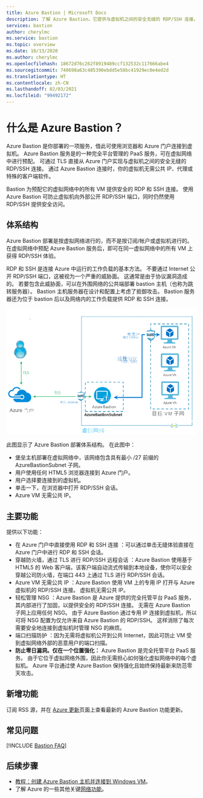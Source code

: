 ```yaml
---
title: Azure Bastion | Microsoft Docs
description: 了解 Azure Bastion，它提供与虚拟机之间的安全无缝的 RDP/SSH 连接，而无需在外部公开 RDP/SSH 端口。
services: bastion
author: cherylmc
ms.service: bastion
ms.topic: overview
ms.date: 10/13/2020
ms.author: cherylmc
ms.openlocfilehash: 18672d76c262f8919489ccf132532c117666abe4
ms.sourcegitcommit: 740698a63c485390ebdd5e58bc41929ec0e4ed2d
ms.translationtype: HT
ms.contentlocale: zh-CN
ms.lasthandoff: 02/03/2021
ms.locfileid: "99492172"
---
```

# <a name="what-is-azure-bastion"></a>什么是 Azure Bastion？

Azure Bastion 是你部署的一项服务，借此可使用浏览器和 Azure 门户连接到虚拟机。 Azure Bastion 服务是的一种完全平台管理的 PaaS 服务，可在虚拟网络中进行预配。 可通过 TLS 直接从 Azure 门户实现与虚拟机之间的安全无缝的 RDP/SSH 连接。 通过 Azure Bastion 连接时，你的虚拟机无需公共 IP、代理或特殊的客户端软件。

Bastion 为预配它的虚拟网络中的所有 VM 提供安全的 RDP 和 SSH 连接。 使用 Azure Bastion 可防止虚拟机向外部公开 RDP/SSH 端口，同时仍然使用 RDP/SSH 提供安全访问。

## <a name="architecture"></a>体系结构

Azure Bastion 部署是按虚拟网络进行的，而不是按订阅/帐户或虚拟机进行的。 在虚拟网络中预配 Azure Bastion 服务后，即可在同一虚拟网络中的所有 VM 上获得 RDP/SSH 体验。

RDP 和 SSH 是连接 Azure 中运行的工作负载的基本方法。 不要通过 Internet 公开 RDP/SSH 端口，这被视为一个严重的威胁面。 这通常是由于协议漏洞造成的。 若要包含此威胁面，可以在外围网络的公共端部署 bastion 主机（也称为跳转服务器）。 Bastion 主机服务器在设计和配置上考虑了抵御攻击。 Bastion 服务器还为位于 bastion 后以及网络内的工作负载提供 RDP 和 SSH 连接。

![Azure Bastion 体系结构](./media/bastion-overview/architecture.png)

此图显示了 Azure Bastion 部署体系结构。 在此图中：

* 堡垒主机部署在虚拟网络中，该网络包含具有最小 /27 前缀的 AzureBastionSubnet 子网。
* 用户使用任何 HTML5 浏览器连接到 Azure 门户。
* 用户选择要连接到的虚拟机。
* 单击一下，在浏览器中打开 RDP/SSH 会话。
* Azure VM 无需公共 IP。

## <a name="key-features"></a>主要功能

提供以下功能：

* 在 Azure 门户中直接使用 RDP 和 SSH 连接  ：可以通过单击无缝体验直接在 Azure 门户中进行 RDP 和 SSH 会话。
* 穿越防火墙，通过 TLS 进行 RDP/SSH 远程会话  ：Azure Bastion 使用基于 HTML5 的 Web 客户端，该客户端自动流式传输到本地设备，使你可以安全穿越公司防火墙，在端口 443 上通过 TLS 进行 RDP/SSH 会话。
* Azure VM 无需公共 IP  ：Azure Bastion 使用 VM 上的专用 IP 打开与 Azure 虚拟机的 RDP/SSH 连接。 虚拟机无需公共 IP。
* 轻松管理 NSG  ：Azure Bastion 是 Azure 提供的完全托管平台 PaaS 服务，其内部进行了加固，以提供安全的 RDP/SSH 连接。 无需在 Azure Bastion 子网上应用任何 NSG。 由于 Azure Bastion 通过专用 IP 连接到虚拟机，所以可将 NSG 配置为仅允许来自 Azure Bastion 的 RDP/SSH。 这样消除了每次需要安全地连接到虚拟机时管理 NSG 的麻烦。
* 端口扫描防护  ：因为无需将虚拟机公开到公共 Internet，因此可防止 VM 受到虚拟网络外部的恶意用户的端口扫描。
* **防止零日漏洞。仅在一个位置强化：** Azure Bastion 是完全托管平台 PaaS 服务。 由于它位于虚拟网络外围，因此你无需担心如何强化虚拟网络中的每个虚拟机。 Azure 平台通过使 Azure Bastion 保持强化且始终保持最新来防范零天攻击。

## <a name="whats-new"></a><a name="new"></a>新增功能

订阅 RSS 源，并在 [Azure 更新](https://azure.microsoft.com/updates/?category=networking&query=Azure%20Bastion)页面上查看最新的 Azure Bastion 功能更新。

## <a name="faq"></a>常见问题

[!INCLUDE [Bastion FAQ](../../includes/bastion-faq-include.md)]

## <a name="next-steps"></a>后续步骤

* [教程：创建 Azure Bastion 主机并连接到 Windows VM](tutorial-create-host-portal.md)。
* 了解 Azure 的一些其他关键[网络功能](../networking/networking-overview.md)。

